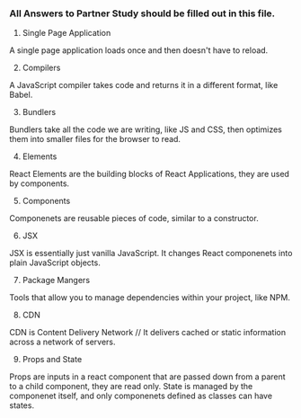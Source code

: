 ### All Answers to Partner Study should be filled out in this file.

1. Single Page Application

A single page application loads once and then doesn't have to reload.

2. Compilers

A JavaScript compiler takes code and returns it in a different format, like Babel.

3. Bundlers

Bundlers take all the code we are writing, like JS and CSS, then optimizes them into smaller files for the browser to read.

4. Elements

React Elements are the building blocks of React Applications, they are used by components.

5. Components

Componenets are reusable pieces of code, similar to a constructor.

6. JSX

JSX is essentially just vanilla JavaScript. It changes React componenets into plain JavaScript objects.

7. Package Mangers

Tools that allow you to manage dependencies within your project, like NPM.

8. CDN

CDN is Content Delivery Network // It delivers cached or static information across a network of servers.

9. Props and State

Props are inputs in a react component that are passed down from a parent to a child component, they are read only. State is managed by the componenet itself, and only componenets defined as classes can have states.